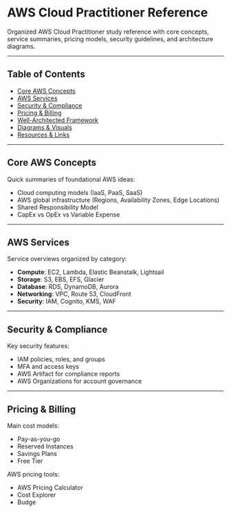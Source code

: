 # AWS Cloud Practitioner Reference

Organized AWS Cloud Practitioner study reference with core concepts, service summaries, pricing models, security guidelines, and architecture diagrams.

---

## Table of Contents
- [Core AWS Concepts](#core-aws-concepts)
- [AWS Services](#aws-services)
- [Security & Compliance](#security--compliance)
- [Pricing & Billing](#pricing--billing)
- [Well-Architected Framework](#well-architected-framework)
- [Diagrams & Visuals](#diagrams--visuals)
- [Resources & Links](#resources--links)

---

## Core AWS Concepts
Quick summaries of foundational AWS ideas:
- Cloud computing models (IaaS, PaaS, SaaS)
- AWS global infrastructure (Regions, Availability Zones, Edge Locations)
- Shared Responsibility Model
- CapEx vs OpEx vs Variable Expense

---

## AWS Services
Service overviews organized by category:
- **Compute**: EC2, Lambda, Elastic Beanstalk, Lightsail
- **Storage**: S3, EBS, EFS, Glacier
- **Database**: RDS, DynamoDB, Aurora
- **Networking**: VPC, Route 53, CloudFront
- **Security**: IAM, Cognito, KMS, WAF

---

## Security & Compliance
Key security features:
- IAM policies, roles, and groups
- MFA and access keys
- AWS Artifact for compliance reports
- AWS Organizations for account governance

---

## Pricing & Billing
Main cost models:
- Pay-as-you-go
- Reserved Instances
- Savings Plans
- Free Tier

AWS pricing tools:
- AWS Pricing Calculator
- Cost Explorer
- Budge

